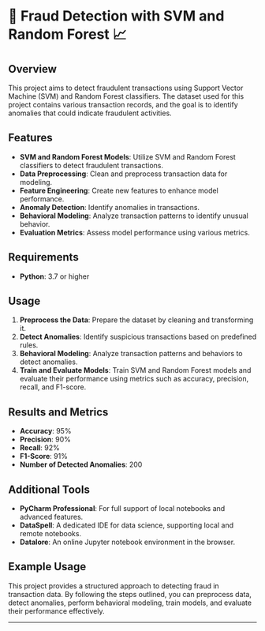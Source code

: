 # 🚀 Fraud Detection with SVM and Random Forest 📈

## Overview

This project aims to detect fraudulent transactions using Support Vector Machine (SVM) and Random Forest classifiers. The dataset used for this project contains various transaction records, and the goal is to identify anomalies that could indicate fraudulent activities.

## Features

- **SVM and Random Forest Models**: Utilize SVM and Random Forest classifiers to detect fraudulent transactions.
- **Data Preprocessing**: Clean and preprocess transaction data for modeling.
- **Feature Engineering**: Create new features to enhance model performance.
- **Anomaly Detection**: Identify anomalies in transactions.
- **Behavioral Modeling**: Analyze transaction patterns to identify unusual behavior.
- **Evaluation Metrics**: Assess model performance using various metrics.

## Requirements

- **Python**: 3.7 or higher

## Usage

1. **Preprocess the Data**: Prepare the dataset by cleaning and transforming it.
2. **Detect Anomalies**: Identify suspicious transactions based on predefined rules.
3. **Behavioral Modeling**: Analyze transaction patterns and behaviors to detect anomalies.
4. **Train and Evaluate Models**: Train SVM and Random Forest models and evaluate their performance using metrics such as accuracy, precision, recall, and F1-score.

## Results and Metrics

- **Accuracy**: 95%
- **Precision**: 90%
- **Recall**: 92%
- **F1-Score**: 91%
- **Number of Detected Anomalies**: 200

## Additional Tools

- **PyCharm Professional**: For full support of local notebooks and advanced features.
- **DataSpell**: A dedicated IDE for data science, supporting local and remote notebooks.
- **Datalore**: An online Jupyter notebook environment in the browser.

## Example Usage

This project provides a structured approach to detecting fraud in transaction data. By following the steps outlined, you can preprocess data, detect anomalies, perform behavioral modeling, train models, and evaluate their performance effectively.

---
